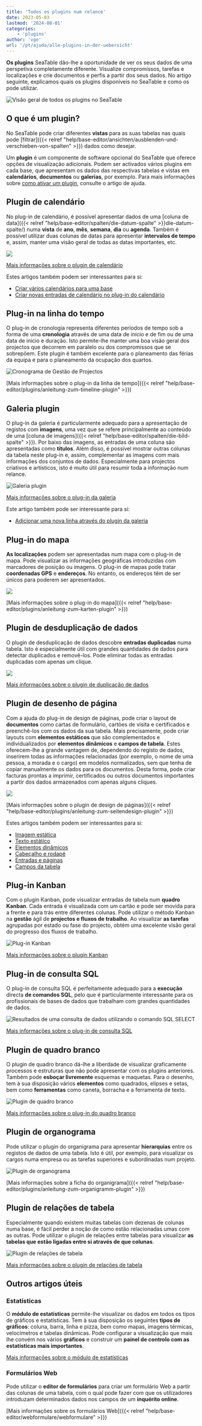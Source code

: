 ```yaml
---
title: 'Todos os plugins num relance'
date: 2023-05-03
lastmod: '2024-08-01'
categories:
    - 'plugins'
author: 'vge'
url: '/pt/ajuda/alle-plugins-in-der-uebersicht'
---
```


**Os plugins** SeaTable dão-lhe a oportunidade de ver os seus dados de uma perspetiva completamente diferente. Visualize compromissos, tarefas e localizações e crie documentos e perfis a partir dos seus dados. No artigo seguinte, explicamos quais os plugins disponíveis no SeaTable e como os pode utilizar.

![Visão geral de todos os plugins no SeaTable](images/Uebersicht-ueber-alle-Plugins-in-SeaTable.gif)

## O que é um plugin?

No SeaTable pode criar diferentes **vistas** para as suas tabelas nas quais pode [filtrar]({{< relref "help/base-editor/ansichten/ausblenden-und-verschieben-von-spalten" >}}) dados como desejar.

Um **plugin** é um componente de software opcional do SeaTable que oferece opções de visualização adicionais. Podem ser activados vários plugins em cada base, que apresentam os dados das respectivas tabelas e vistas em **calendários**, **documentos** ou **galerias**, por exemplo. Para mais informações sobre [como ativar um plugin](https://seatable.io/pt/docs/plugins/aktivieren-eines-plugins-in-einer-base/), consulte o artigo de ajuda.

## Plugin de calendário

No plug-in de calendário, é possível apresentar dados de uma [coluna de data]({{< relref "help/base-editor/spalten/die-datum-spalte" >}}die-datum-spalte/) numa **vista** de **ano**, **mês**, **semana**, **dia** ou **agenda**. Também é possível utilizar duas colunas de datas para apresentar **intervalos de tempo** e, assim, manter uma visão geral de todas as datas importantes, etc.

![](images/Calendar.png)

[Mais informações sobre o plugin de calendário](https://seatable.io/pt/docs/plugins/anleitung-zum-kalender-plugin/)

Estes artigos também podem ser interessantes para si:

- [Criar vários calendários para uma base](https://seatable.io/pt/docs/kalender-plugin/mehrere-kalender-fuer-eine-base-anlegen/)
- [Criar novas entradas de calendário no plug-in do calendário](https://seatable.io/pt/docs/kalender-plugin/neue-kalendereintraege-im-kalender-plugin-anlegen/)

## Plug-in na linha do tempo

O plug-in de cronologia representa diferentes períodos de tempo sob a forma de uma **cronologia** através de uma data de início e de fim ou de uma data de início e duração. Isto permite-lhe manter uma boa visão geral dos projectos que decorrem em paralelo ou dos compromissos que se sobrepõem. Este plugin é também excelente para o planeamento das férias da equipa e para o planeamento da ocupação dos quartos.

![Cronograma de Gestão de Projectos](images/projektmanagement-timeline.png)

[Mais informações sobre o plug-in da linha de tempo]({{< relref "help/base-editor/plugins/anleitung-zum-timeline-plugin" >}})

## Galeria plugin

O plug-in da galeria é particularmente adequado para a apresentação de registos com **imagens**, uma vez que se refere principalmente ao conteúdo de uma [coluna de imagens]({{< relref "help/base-editor/spalten/die-bild-spalte" >}}). Por baixo das imagens, as entradas de uma coluna são apresentadas como **títulos**. Além disso, é possível mostrar outras colunas da tabela neste plug-in e, assim, complementar as imagens com mais informações dos conjuntos de dados. Especialmente para projectos criativos e artísticos, isto é muito útil para resumir toda a informação num relance.

![Galeria plugin](images/Galerie.png)

[Mais informações sobre o plug-in da galeria](https://seatable.io/pt/docs/galerie-plugin/anleitung-zum-galerie-plugin/)

Este artigo também pode ser interessante para si:

- [Adicionar uma nova linha através do plugin da galeria](https://seatable.io/pt/docs/galerie-plugin/eine-neue-zeile-ueber-das-galerie-plugin-hinzufuegen/)

## Plug-in do mapa

**As localizações** podem ser apresentadas num mapa com o plug-in de mapa. Pode visualizar as informações geográficas introduzidas com marcadores de posição ou imagens. O plug-in de mapas pode tratar **coordenadas GPS** e **endereços**. No entanto, os endereços têm de ser únicos para poderem ser apresentados.

![](images/Map.png)

[Mais informações sobre o plug-in do mapa]({{< relref "help/base-editor/plugins/anleitung-zum-karten-plugin" >}})

## Plugin de desduplicação de dados

O plugin de desduplicação de dados descobre **entradas duplicadas** numa tabela. Isto é especialmente útil com grandes quantidades de dados para detectar duplicados e removê-los. Pode eliminar todas as entradas duplicadas com apenas um clique.

![](images/Deduplication.png)

[Mais informações sobre o plugin de duplicação de dados](https://seatable.io/pt/docs/plugins/anleitung-zum-datendeduplizierungs-plugin/)

## Plugin de desenho de página

Com a ajuda do plug-in de design de páginas, pode criar o layout de **documentos** como cartas de formulário, cartões de visita e certificados e preenchê-los com os dados da sua tabela. Mais precisamente, pode criar layouts com **elementos estáticos** que são complementados e individualizados por **elementos dinâmicos** e **campos de tabela**. Estes oferecem-lhe a grande vantagem de, dependendo do registo de dados, inserirem todas as informações relacionadas (por exemplo, o nome de uma pessoa, a morada e o cargo) em modelos normalizados, sem que tenha de copiar manualmente os dados para os documentos. Desta forma, pode criar facturas prontas a imprimir, certificados ou outros documentos importantes a partir dos dados armazenados com apenas alguns cliques.

![](images/Pagedesign.png)

[Mais informações sobre o plugin de design de páginas]({{< relref "help/base-editor/plugins/anleitung-zum-seitendesign-plugin" >}})

Estes artigos também podem ser interessantes para si:

- [Imagem estática](https://seatable.io/pt/docs/seitendesign-plugin/statisches-bild/)
- [Texto estático](https://seatable.io/pt/docs/seitendesign-plugin/statischer-text/)
- [Elementos dinâmicos](https://seatable.io/pt/docs/seitendesign-plugin/dynamische-elemente/)
- [Cabeçalho e rodapé](https://seatable.io/pt/docs/seitendesign-plugin/kopf-und-fusszeile/)
- [Entradas e páginas](https://seatable.io/pt/docs/seitendesign-plugin/eintraege-und-seiten/)
- [Campos da tabela](https://seatable.io/pt/docs/seitendesign-plugin/tabellenfelder/)

## Plug-in Kanban

Com o plugin Kanban, pode visualizar entradas de tabela num **quadro Kanban**. Cada entrada é visualizada com um cartão e pode ser movida para a frente e para trás entre diferentes colunas. Pode utilizar o método Kanban na **gestão** ágil de **projectos e fluxos de trabalho**. Ao visualizar **as tarefas** agrupadas por estado ou fase do projecto, obtém uma excelente visão geral do progresso dos fluxos de trabalho.

![Plug-in Kanban](images/Kanban-Plugin.png)

[Mais informações sobre o plugin Kanban](https://seatable.io/pt/docs/kanban-plugin/anleitung-zum-kanban-plugin/)

## Plug-in de consulta SQL

O plug-in de consulta SQL é perfeitamente adequado para a **execução** directa **de comandos SQL**, pelo que é particularmente interessante para os profissionais de bases de dados que trabalham com grandes quantidades de dados.

![Resultados de uma consulta de dados utilizando o comando SQL SELECT](images/results-data-sql-query.png)

[Mais informações sobre o plug-in de consulta SQL](https://seatable.io/pt/docs/plugins/anleitung-zum-sql-abfrage-plugin/)

## Plugin de quadro branco

O plugin de quadro branco dá-lhe a liberdade de visualizar graficamente processos e estruturas que não pode apresentar com os plugins anteriores. Também pode **esboçar livremente** esquemas e maquetas. Para o desenho, tem à sua disposição vários **elementos** como quadrados, elipses e setas, bem como **ferramentas** como caneta, borracha e a ferramenta de texto.

![Plugin de quadro branco](images/Whiteboard-Plugin.png)

[Mais informações sobre o plug-in do quadro branco](https://seatable.io/pt/docs/plugins/anleitung-zum-whiteboard-plugin/)

## Plugin de organograma

Pode utilizar o plugin do organigrama para apresentar **hierarquias** entre os registos de dados de uma tabela. Isto é útil, por exemplo, para visualizar os cargos numa empresa ou as tarefas superiores e subordinadas num projeto.

![Plugin de organograma](images/Organigramm-Plugin.png)

[Mais informações sobre a ficha do organigrama]({{< relref "help/base-editor/plugins/anleitung-zum-organigramm-plugin" >}})

## Plugin de relações de tabela

Especialmente quando existem muitas tabelas com dezenas de colunas numa base, é fácil perder a noção de como estão relacionadas umas com as outras. Pode utilizar o plugin de relações entre tabelas para visualizar **as tabelas que estão ligadas entre si através de que colunas**.

![Plugin de relações de tabela](images/Table-Relationships-Plugin.png)

[Mais informações sobre o plugin de relações de tabela](https://seatable.io/pt/docs/plugins/anleitung-zum-tabellenbeziehungen-plugin/)

## Outros artigos úteis

### Estatísticas

O **módulo de estatísticas** permite-lhe visualizar os dados em todos os tipos de gráficos e estatísticas. Tem à sua disposição os seguintes **tipos de gráficos**: coluna, barra, linha e pizza, bem como mapas, imagens térmicas, velocímetros e tabelas dinâmicas. Pode configurar a visualização que mais lhe convém nos vários **gráficos** e construir um **painel de controlo com as estatísticas mais importantes**.

[Mais informações sobre o módulo de estatísticas](https://seatable.io/pt/docs/plugins/anleitung-zum-statistik-plugin)

### Formulários Web

Pode utilizar o **editor de formulários** para criar um formulário Web a partir das colunas de uma tabela, com o qual pode fazer com que os utilizadores introduzam determinados dados nos campos de um **inquérito online**.

[Mais informações sobre os formulários Web]({{< relref "help/base-editor/webformulare/webformulare" >}})
